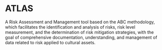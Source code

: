# ATLAS
A Risk Assessment and Management tool based on the ABC methodology, which facilitates the identification and analysis of risks, risk level measurement, and the determination of risk mitigation strategies, with the goal of comprehensive documentation, understanding, and management of data related to risk applied to cultural assets.
